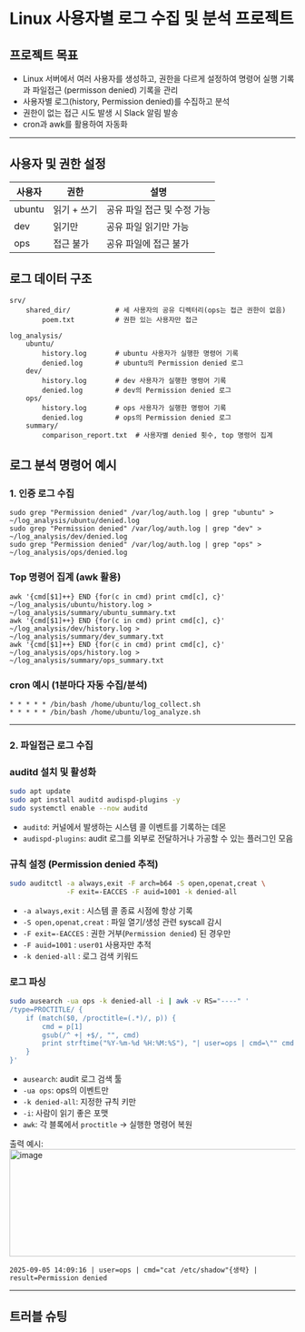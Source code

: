 # Linux 사용자별 로그 수집 및 분석 프로젝트

## 프로젝트 목표
- Linux 서버에서 여러 사용자를 생성하고, 권한을 다르게 설정하여 명령어 실행 기록과 파일접근 (permisson denied) 기록을 관리
- 사용자별 로그(history, Permission denied)를 수집하고 분석
- 권한이 없는 접근 시도 발생 시 Slack 알림 발송
- cron과 awk를 활용하여 자동화

---

## 사용자 및 권한 설정

| 사용자  | 권한                      | 설명 |
|---------|---------------------------|------|
| ubuntu  | 읽기 + 쓰기               | 공유 파일 접근 및 수정 가능 |
| dev     | 읽기만                   | 공유 파일 읽기만 가능 |
| ops     | 접근 불가                | 공유 파일에 접근 불가 |



## 로그 데이터 구조
```
srv/
    shared_dir/           # 세 사용자의 공유 디렉터리(ops는 접근 권한이 없음)
        poem.txt          # 권한 있는 사용자만 접근

log_analysis/
    ubuntu/
        history.log       # ubuntu 사용자가 실행한 명령어 기록
        denied.log        # ubuntu의 Permission denied 로그
    dev/
        history.log       # dev 사용자가 실행한 명령어 기록
        denied.log        # dev의 Permission denied 로그
    ops/
        history.log       # ops 사용자가 실행한 명령어 기록
        denied.log        # ops의 Permission denied 로그
    summary/
        comparison_report.txt  # 사용자별 denied 횟수, top 명령어 집계
```

## 로그 분석 명령어 예시

### 1. 인증 로그 수집
```
sudo grep "Permission denied" /var/log/auth.log | grep "ubuntu" > ~/log_analysis/ubuntu/denied.log
sudo grep "Permission denied" /var/log/auth.log | grep "dev" > ~/log_analysis/dev/denied.log
sudo grep "Permission denied" /var/log/auth.log | grep "ops" > ~/log_analysis/ops/denied.log
```

### Top 명령어 집계 (awk 활용)
```
awk '{cmd[$1]++} END {for(c in cmd) print cmd[c], c}' ~/log_analysis/ubuntu/history.log > ~/log_analysis/summary/ubuntu_summary.txt
awk '{cmd[$1]++} END {for(c in cmd) print cmd[c], c}' ~/log_analysis/dev/history.log > ~/log_analysis/summary/dev_summary.txt
awk '{cmd[$1]++} END {for(c in cmd) print cmd[c], c}' ~/log_analysis/ops/history.log > ~/log_analysis/summary/ops_summary.txt
```

### cron 예시 (1분마다 자동 수집/분석)
```
* * * * * /bin/bash /home/ubuntu/log_collect.sh
* * * * * /bin/bash /home/ubuntu/log_analyze.sh
```

---

### 2. 파일접근 로그 수집

### auditd 설치 및 활성화

```bash
sudo apt update
sudo apt install auditd audispd-plugins -y
sudo systemctl enable --now auditd
```

* `auditd`: 커널에서 발생하는 시스템 콜 이벤트를 기록하는 데몬
* `audispd-plugins`: audit 로그를 외부로 전달하거나 가공할 수 있는 플러그인 모음

### 규칙 설정 (Permission denied 추적)

```bash
sudo auditctl -a always,exit -F arch=b64 -S open,openat,creat \
              -F exit=-EACCES -F auid=1001 -k denied-all
```

* `-a always,exit` : 시스템 콜 종료 시점에 항상 기록
* `-S open,openat,creat` : 파일 열기/생성 관련 syscall 감시
* `-F exit=-EACCES` : 권한 거부(`Permission denied`) 된 경우만
* `-F auid=1001` : `user01` 사용자만 추적
* `-k denied-all` : 로그 검색 키워드


### 로그 파싱

```bash
sudo ausearch -ua ops -k denied-all -i | awk -v RS="----" '
/type=PROCTITLE/ {
    if (match($0, /proctitle=(.*)/, p)) {
        cmd = p[1]
        gsub(/^ +| +$/, "", cmd)
        print strftime("%Y-%m-%d %H:%M:%S"), "| user=ops | cmd=\"" cmd "\" | result=Permission denied"
    }
}'
```

* `ausearch`: audit 로그 검색 툴
* `-ua ops`: ops의 이벤트만
* `-k denied-all`: 지정한 규칙 키만
* `-i`: 사람이 읽기 좋은 포맷
* `awk`: 각 블록에서 `proctitle` → 실행한 명령어 복원

출력 예시:
<img width="1587" height="189" alt="image" src="https://github.com/user-attachments/assets/efcece54-839c-4f66-ad17-93924bcd03ba" />
```
2025-09-05 14:09:16 | user=ops | cmd="cat /etc/shadow"{생략} | result=Permission denied
```

---

## 트러블 슈팅





